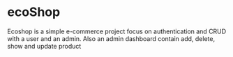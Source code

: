 # ecoShop

Ecoshop is a simple e-commerce project focus on authentication and CRUD with a user and an admin.
Also an admin dashboard contain add, delete, show and update product
